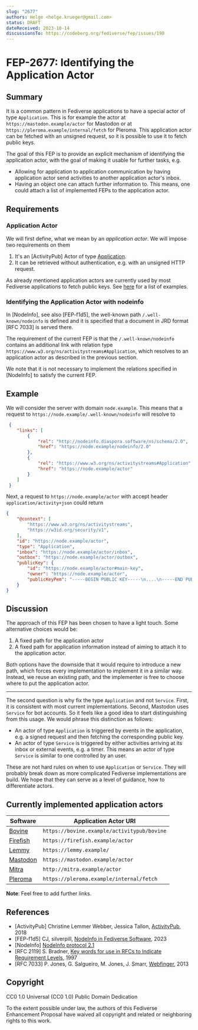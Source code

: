 ```yaml
---
slug: "2677"
authors: Helge <helge.krueger@gmail.com>
status: DRAFT
dateReceived: 2023-10-14
discussionsTo: https://codeberg.org/fediverse/fep/issues/190
---
```

# FEP-2677: Identifying the Application Actor

## Summary

It is a common pattern in Fediverse applications to have a special
actor of type `Application`. This is for example the actor at `https://mastodon.example/actor`
for Mastodon or at `https://pleroma.example/internal/fetch` for Pleroma.
This application actor can be fetched with an unsigned request, so it
is possible to use it to fetch public keys.

The goal of this FEP is to provide an explicit mechanism of identifying
the application actor, with the goal of making it usable for further tasks,
e.g.

- Allowing for application to application communication by having
application actor send activities to another application actor's inbox.
- Having an object one can attach further information to. This means, one
could attach a list of implemented FEPs to the application actor.

## Requirements

### Application Actor

We will first define, what we mean by an _application actor_. We will impose two
requirements on them

1. It's an [ActivityPub] Actor of type [Application](https://www.w3.org/TR/activitystreams-vocabulary/#dfn-application).
2. It can be retrieved without authentication, e.g. with an unsigned HTTP request.

As already mentioned application actors are currently used by most Fediverse
applications to fetch public keys. See [here](#currently-implemented-application-actors) for a list of examples.

### Identifying the Application Actor with nodeinfo

In [NodeInfo], see also [FEP-f1d5], the well-known path `/.well-known/nodeinfo` is defined and it is specified that a document in JRD format [RFC 7033] is served there.

The requirement of the current FEP is that the `/.well-known/nodeinfo` contains an additional link with
relation type `https://www.w3.org/ns/activitystreams#Application`,
which resolves to an application actor as described in the previous section.

We note that it is not necessary to implement the relations specified in [NodeInfo] to satisfy the current FEP.

## Example

We will consider the server with domain `node.example`. This means that a request
to `https://node.example/.well-known/nodeinfo` will resolve to

```json
 {
    "links": [
        {
            "rel": "http://nodeinfo.diaspora.software/ns/schema/2.0",
            "href": "https://node.example/nodeinfo/2.0"
        },
        {
            "rel": "https://www.w3.org/ns/activitystreams#Application",
            "href": "https://node.example/actor"
        }
    ]
 }
```

Next, a request to `https://node.example/actor` with accept header `application/activity+json`
could return

```json
{
    "@context": [
        "https://www.w3.org/ns/activitystreams",
        "https://w3id.org/security/v1",
    ],
    "id": "https://node.example/actor",
    "type": "Application",
    "inbox": "https://node.example/actor/inbox",
    "outbox": "https://node.example/actor/outbox",
    "publicKey": {
        "id": "https://node.example/actor#main-key",
        "owner": "https://node.example/actor",
        "publicKeyPem": "-----BEGIN PUBLIC KEY-----\n....\n-----END PUBLIC KEY-----\n"
    }
}
```

## Discussion

The approach of this FEP has been chosen to have a light touch. Some alternative choices would be:

1. A fixed path for the application actor
2. A fixed path for application information instead of aiming to attach it to the application actor.

Both options have the downside that it would require to introduce a new path, which forces every implementation to implement it in a similar way. Instead, we reuse an existing path, and the implementer is free to choose where to put the application actor.

---

The second question is why fix the type `Application` and not `Service`. First, it is consistent with most current implementations. Second, Mastodon uses `Service` for bot accounts. So it feels like a good idea to start distinguishing from this usage. We would phrase this distinction as follows:

- An actor of type `Application` is triggered by events in the application, e.g. a signed request and then fetching the corresponding public key.
- An actor of type `Service` is triggered by either activities arriving at its inbox or external events, e.g. a timer. This means an actor of type `Service` is similar to one controlled by an user.

These are not hard rules on when to use `Application` or `Service`. They will probably break down as more complicated Fediverse implementations are build. We hope that they can serve as a level of guidance, how to differentiate actors.

## Currently implemented application actors

| Software | Application Actor URI |
| --- | --- |
| [Bovine](https://codeberg.org/bovine/bovine/) | `https://bovine.example/activitypub/bovine` |
| [Firefish](https://joinfirefish.org/) | `https://firefish.example/actor` |
| [Lemmy](https://join-lemmy.org/) | `https://lemmy.example/` |
| [Mastodon](https://joinmastodon.org/) | `https://mastodon.example/actor` |
| [Mitra](https://codeberg.org/silverpill/mitra) | `http://mitra.example/actor` |
| [Pleroma](https://pleroma.social/) | `https://pleroma.example/internal/fetch` |

__Note__: Feel free to add further links.

## References

- [ActivityPub] Christine Lemmer Webber, Jessica Tallon, [ActivityPub](https://www.w3.org/TR/activitypub/), 2018
- [FEP-f1d5] CJ, silverpill, [NodeInfo in Fediverse Software](https://codeberg.org/fediverse/fep/src/branch/main/fep/f1d5/fep-f1d5.md), 2023
- [NodeInfo] [NodeInfo protocol 2.1](http://nodeinfo.diaspora.software/protocol.html)
- [RFC 2119] S. Bradner, [Key words for use in RFCs to Indicate Requirement Levels](https://tools.ietf.org/html/rfc2119.html), 1997
- [RFC 7033] P. Jones, G. Salgueiro, M. Jones, J. Smarr, [Webfinger](https://www.rfc-editor.org/rfc/rfc7033.html), 2013

## Copyright

CC0 1.0 Universal (CC0 1.0) Public Domain Dedication

To the extent possible under law, the authors of this Fediverse Enhancement Proposal have waived all copyright and related or neighboring rights to this work.
